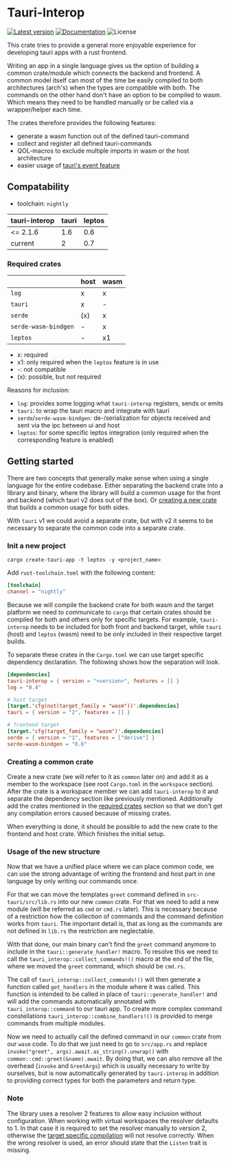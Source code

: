 # Tauri-Interop

[![Latest version](https://img.shields.io/crates/v/tauri-interop.svg)](https://crates.io/crates/tauri-interop)
[![Documentation](https://docs.rs/tauri-interop/badge.svg)](https://docs.rs/tauri-interop)
![License](https://img.shields.io/crates/l/tauri-interop.svg)

This crate tries to provide a general more enjoyable experience for developing tauri apps with a rust frontend.

Writing an app in a single language gives us the option of building a common crate/module which connects the backend and
frontend. A common model itself can most of the time be easily compiled to both architectures (arch's) when the types
are compatible with both. The commands on the other hand don't have an option to be compiled to wasm. Which means they
need to be handled manually or be called via a wrapper/helper each time.

The crates therefore provides the following features:

- generate a wasm function out of the defined tauri-command
- collect and register all defined tauri-commands
- QOL-macros to exclude multiple imports in wasm or the host architecture
- easier usage of [tauri's event feature](https://tauri.app/v1/guides/features/events/)

## Compatability

- toolchain: `nightly`

| tauri-interop | tauri | leptos |
|---------------|-------|--------|
| <= 2.1.6      | 1.6   | 0.6    |
| current       | 2     | 0.7    |

### Required crates

|                      | host | wasm |
|----------------------|------|------|
| `log`                | x    | x    |
| `tauri`              | x    | -    |
| `serde`              | (x)  | x    |
| `serde-wasm-bindgen` | -    | x    |
| `leptos`             | -    | x1   |
- x: required
- x1: only required when the `leptos` feature is in use
- -: not compatible
- (x): possible, but not required

Reasons for inclusion:
- `log`: provides some logging what `tauri-interop` registers, sends or emits
- `tauri`: to wrap the tauri macro and integrate with tauri
- `serde`/`serde-wasm-bindgen`: de-/serialization for objects received and sent via the ipc between ui and host 
- `leptos`: for some specific leptos integration (only required when the corresponding feature is enabled)


## Getting started

There are two concepts that generally make sense when using a single language for the entire codebase. Either separating
the backend crate into a library and binary, where the library will build a common usage for the front and backend 
(which tauri v2 does out of the box). Or [creating a new crate](#creating-a-common-crate) that builds a common usage for both sides.

With `tauri` v1 we could avoid a separate crate, but with v2 it seems to be necessary to separate the common code 
into a separate crate. 

### Init a new project

```shell
cargo create-tauri-app -t leptos -y <project_name>
```

Add `rust-toolchain.toml` with the following content:
```toml
[toolchain]
channel = "nightly"
```

Because we will compile the backend crate for both wasm and the target platform we need to communicate to `cargo` that
certain crates should be compiled for both and others only for specific targets. For example, `tauri-interop` needs
to be included for both front and backend target, while `tauri` (host) and `leptos` (wasm) need to be only included in 
their respective target builds.

To separate these crates in the `Cargo.toml` we can use target specific dependency declaration. The following shows how
the separation will look.

```toml
[dependencies]
tauri-interop = { version = "<version>", features = [] }
log = "0.4"

# host target
[target.'cfg(not(target_family = "wasm"))'.dependencies]
tauri = { version = "2", features = [] }

# frontend target
[target.'cfg(target_family = "wasm")'.dependencies]
serde = { version = "1", features = ["derive"] }
serde-wasm-bindgen = "0.6"

```

### Creating a common crate

Create a new crate (we will refer to it as `common` later on) and add it as a member to the workspace (see root 
`Cargo.toml` in the `workspace` section). After the crate is a workspace member we can add `tauri-interop` to it and 
separate the dependency section like previously mentioned. Additionally add the crates mentioned in the [required crates](#required-crates)
section so that we don't get any compilation errors caused because of missing crates.

When everything is done, it should be possible to add the new crate to the frontend and host crate. Which finishes the
initial setup.

### Usage of the new structure

Now that we have a unified place where we can place common code, we can use the strong advantage of writing the frontend
and host part in one language by only writing our commands once.

For that we can move the templates `greet` command defined in `src-tauri/src/lib.rs` into our new `common` crate. For
that we need to add a new module (will be referred as `cmd` or `cmd.rs` later). This is necessary because of a 
restriction how the collection of commands and the command definition works from `tauri`. The important detail is, that 
as long as the commands are not defined in `lib.rs` the restriction are neglectable.

With that done, our main binary can't find the `greet` command anymore to include in the `tauri::generate_handler!` 
macro. To resolve this we need to call the `tauri_interop::collect_commands!()` macro at the end of the file, where we 
moved the `greet` command, which should be `cmd.rs`. 

The call of `tauri_interop::collect_commands!()` will then generate a function called `get_handlers` in the module 
where it was called. This function is intended to be called in place of `tauri::generate_handler!` and will add the 
commands automatically annotated with `tauri_interop::command` to our tauri app. To create more complex command 
constellations `tauri_interop::combine_handlers!()` is provided to merge commands from multiple modules.

Now we need to actually call the defined command in our `common` crate from our `wasm` code. To do that we just need to 
go to `src/app.rs` and replace `invoke("greet", args).await.as_string().unwrap()` with `common::cmd::greet(&name).await`.
By doing that, we can also remove all the overhead (`invoke` and `GreetArgs`) which is usually necessary to write by 
ourselves, but is now automatically generated by `tauri-interop` in addition to providing correct types for both the 
parameters and return type.

### Note

The library uses a resolver 2 features to allow easy inclusion without configuration. When working with virtual
workspaces the resolver defaults to 1. In that case it is required to set the resolver manually to version 2,  
otherwise
the [target specific compilation](https://doc.rust-lang.org/cargo/reference/specifying-dependencies.html#platform-specific-dependencies)
will not resolve correctly. When the wrong resolver is used, an error should state that the `Listen` trait is missing.

